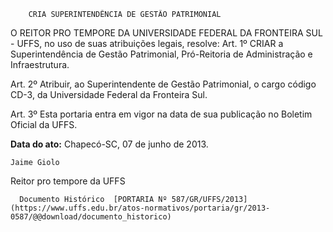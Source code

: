         CRIA SUPERINTENDÊNCIA DE GESTÃO PATRIMONIAL  

O REITOR PRO TEMPORE DA UNIVERSIDADE FEDERAL DA FRONTEIRA SUL - UFFS, no uso de suas atribuições legais, resolve: Art. 1º CRIAR a Superintendência de Gestão Patrimonial, Pró-Reitoria de Administração e Infraestrutura.

 Art. 2º Atribuir, ao Superintendente de Gestão Patrimonial, o cargo código CD-3, da Universidade Federal da Fronteira Sul.

 Art. 3º Esta portaria entra em vigor na data de sua publicação no Boletim Oficial da UFFS.

   **Data do ato:** Chapecó-SC, 07 de junho de 2013.   
 

    Jaime Giolo   
 Reitor pro tempore da UFFS 

      Documento Histórico  [PORTARIA Nº 587/GR/UFFS/2013](https://www.uffs.edu.br/atos-normativos/portaria/gr/2013-0587/@@download/documento_historico)     
      